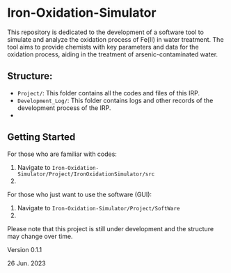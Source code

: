 # Iron-Oxidation-Simulator
This repository is dedicated to the development of a software tool to simulate and analyze the oxidation process of Fe(II) in water treatment. The tool aims to provide chemists with key parameters and data for the oxidation process, aiding in the treatment of arsenic-contaminated water.

## Structure:

- `Project/`: This folder contains all the codes and files of this IRP.
- `Development_Log/`: This folder contains logs and other records of the development process of the IRP.
- 

## Getting Started

For those who are familiar with codes:
1. Navigate to `Iron-Oxidation-Simulator/Project/IronOxidationSimulator/src`
2. 

For those who just want to use the software (GUI):
1. Navigate to `Iron-Oxidation-Simulator/Project/SoftWare`
2. 

Please note that this project is still under development and the structure may change over time.

Version 0.1.1

26 Jun. 2023